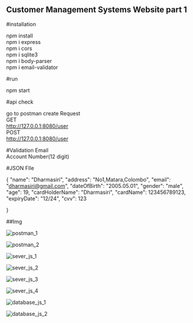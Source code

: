 ## Customer Management Systems Website part 1

#installation

npm install <br/>
npm i express <br/>
npm i cors <br/>
npm i sqlite3 <br/>
npm i body-parser <br/>
npm i email-validator <br/>

#run

npm start

#api check 

go to postman create Request <br/>
GET <br/>
http://127.0.0.1:8080/user <br/>
POST <br/>
http://127.0.0.1:8080/user <br/>

#Validation
Email<br/>
Account Number(12 digit)<br/>

#JSON FIle

{
    "name": "Dharmasiri",
    "address": "No1,Matara,Colombo",
    "email": "dharmasiri@gmail.com",
    "dateOfBirth": "2005.05.01", 
    "gender": "male", 
    "age":  19,
    "cardHolderName": "Dharmasiri",
    "cardName": 123456789123, 
    "expiryDate":  "12/24",
    "cvv":  123              
                    
}

##Img 

![postman_1](https://github.com/yasiruviyara/customer-management-1/assets/80908044/62249f72-2c17-47c7-ad25-62a75b709b69)

![postman_2](https://github.com/yasiruviyara/customer-management-1/assets/80908044/a51443f3-bfce-41f0-8d4b-b444709b7b09)

![sever_js_1](https://github.com/yasiruviyara/customer-management-1/assets/80908044/3341b866-c5a7-4238-8830-f4981dd336b5)

![sever_js_2](https://github.com/yasiruviyara/customer-management-1/assets/80908044/9909edb1-9fe5-4b21-8bac-f91e7a885305)

![sever_js_3](https://github.com/yasiruviyara/customer-management-1/assets/80908044/34216091-ef82-4c52-ae4c-074a811ce508)

![sever_js_4](https://github.com/yasiruviyara/customer-management-1/assets/80908044/0705a058-0458-40e8-8065-7cd01d65a79a)

![database_js_1](https://github.com/yasiruviyara/customer-management-1/assets/80908044/d8bd642d-146f-4f55-86b2-97f1ee535e90)

![database_js_2](https://github.com/yasiruviyara/customer-management-1/assets/80908044/4c4092d5-67ce-4042-838b-e59f48e8cf97)




